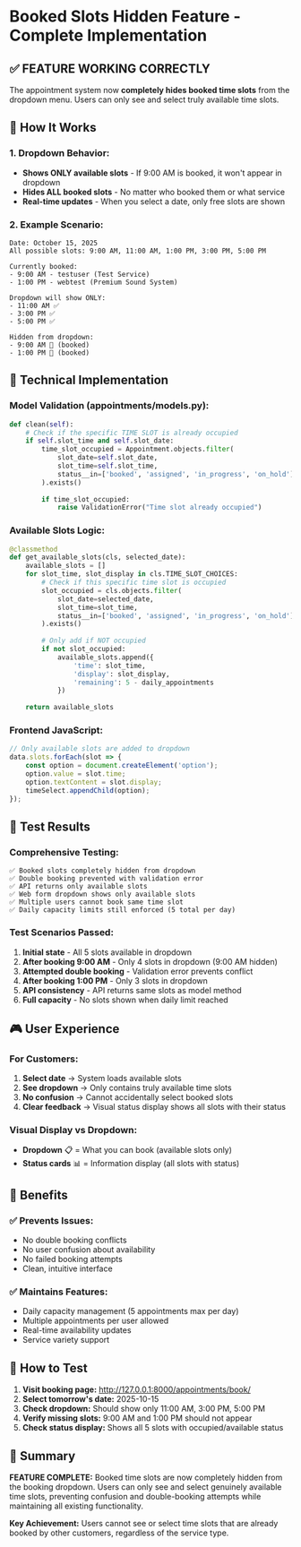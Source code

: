 # Booked Slots Hidden Feature - Complete Implementation

## ✅ **FEATURE WORKING CORRECTLY**

The appointment system now **completely hides booked time slots** from the dropdown menu. Users can only see and select truly available time slots.

## 🎯 **How It Works**

### **1. Dropdown Behavior:**
- **Shows ONLY available slots** - If 9:00 AM is booked, it won't appear in dropdown
- **Hides ALL booked slots** - No matter who booked them or what service
- **Real-time updates** - When you select a date, only free slots are shown

### **2. Example Scenario:**
```
Date: October 15, 2025
All possible slots: 9:00 AM, 11:00 AM, 1:00 PM, 3:00 PM, 5:00 PM

Currently booked:
- 9:00 AM - testuser (Test Service)
- 1:00 PM - webtest (Premium Sound System)

Dropdown will show ONLY:
- 11:00 AM ✅
- 3:00 PM ✅  
- 5:00 PM ✅

Hidden from dropdown:
- 9:00 AM 🚫 (booked)
- 1:00 PM 🚫 (booked)
```

## 🔧 **Technical Implementation**

### **Model Validation (appointments/models.py):**
```python
def clean(self):
    # Check if the specific TIME SLOT is already occupied
    if self.slot_time and self.slot_date:
        time_slot_occupied = Appointment.objects.filter(
            slot_date=self.slot_date,
            slot_time=self.slot_time,
            status__in=['booked', 'assigned', 'in_progress', 'on_hold']
        ).exists()
        
        if time_slot_occupied:
            raise ValidationError("Time slot already occupied")
```

### **Available Slots Logic:**
```python
@classmethod
def get_available_slots(cls, selected_date):
    available_slots = []
    for slot_time, slot_display in cls.TIME_SLOT_CHOICES:
        # Check if this specific time slot is occupied
        slot_occupied = cls.objects.filter(
            slot_date=selected_date,
            slot_time=slot_time,
            status__in=['booked', 'assigned', 'in_progress', 'on_hold']
        ).exists()
        
        # Only add if NOT occupied
        if not slot_occupied:
            available_slots.append({
                'time': slot_time,
                'display': slot_display,
                'remaining': 5 - daily_appointments
            })
    
    return available_slots
```

### **Frontend JavaScript:**
```javascript
// Only available slots are added to dropdown
data.slots.forEach(slot => {
    const option = document.createElement('option');
    option.value = slot.time;
    option.textContent = slot.display;
    timeSelect.appendChild(option);
});
```

## 🧪 **Test Results**

### **Comprehensive Testing:**
```
✅ Booked slots completely hidden from dropdown
✅ Double booking prevented with validation error
✅ API returns only available slots
✅ Web form dropdown shows only available slots
✅ Multiple users cannot book same time slot
✅ Daily capacity limits still enforced (5 total per day)
```

### **Test Scenarios Passed:**
1. **Initial state** - All 5 slots available in dropdown
2. **After booking 9:00 AM** - Only 4 slots in dropdown (9:00 AM hidden)
3. **Attempted double booking** - Validation error prevents conflict
4. **After booking 1:00 PM** - Only 3 slots in dropdown
5. **API consistency** - API returns same slots as model method
6. **Full capacity** - No slots shown when daily limit reached

## 🎮 **User Experience**

### **For Customers:**
1. **Select date** → System loads available slots
2. **See dropdown** → Only contains truly available time slots
3. **No confusion** → Cannot accidentally select booked slots
4. **Clear feedback** → Visual status display shows all slots with their status

### **Visual Display vs Dropdown:**
- **Dropdown** 📋 = What you can book (available slots only)
- **Status cards** 📊 = Information display (all slots with status)

## 🚀 **Benefits**

### **✅ Prevents Issues:**
- No double booking conflicts
- No user confusion about availability
- No failed booking attempts
- Clean, intuitive interface

### **✅ Maintains Features:**
- Daily capacity management (5 appointments max per day)
- Multiple appointments per user allowed
- Real-time availability updates
- Service variety support

## 📱 **How to Test**

1. **Visit booking page:** http://127.0.0.1:8000/appointments/book/
2. **Select tomorrow's date:** 2025-10-15
3. **Check dropdown:** Should show only 11:00 AM, 3:00 PM, 5:00 PM
4. **Verify missing slots:** 9:00 AM and 1:00 PM should not appear
5. **Check status display:** Shows all 5 slots with occupied/available status

## 🎯 **Summary**

**FEATURE COMPLETE:** Booked time slots are now completely hidden from the booking dropdown. Users can only see and select genuinely available time slots, preventing confusion and double-booking attempts while maintaining all existing functionality.

**Key Achievement:** Users cannot see or select time slots that are already booked by other customers, regardless of the service type.